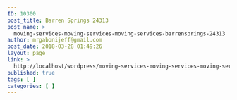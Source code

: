 ```yaml
---
ID: 10300
post_title: Barren Springs 24313
post_name: >
  moving-services-moving-services-moving-services-barrensprings-24313
author: mrgabonijeff@gmail.com
post_date: 2018-03-28 01:49:26
layout: page
link: >
  http://localhost/wordpress/moving-services-moving-services-moving-services-barrensprings-24313/
published: true
tags: [ ]
categories: [ ]
---
```

